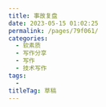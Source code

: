 ```yaml
---
title: 事故复盘
date: 2023-05-15 01:02:25
permalink: /pages/79f061/
categories: 
  - 软素质
  - 写作分享
  - 写作
  - 技术写作
tags: 
  - 
titleTag: 草稿
---
```

